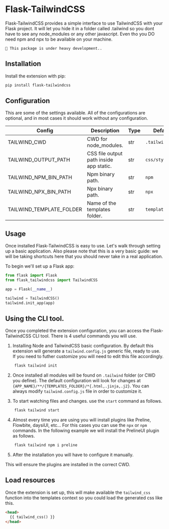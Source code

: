 # Flask-TailwindCSS

Flask-TailwindCSS provides a simple interface to use TailwindCSS with your Flask project. It will let you hide it in a folder called .tailwind so you dont have to see any node_modules or any other javascript. Even tho you DO need npm and npx to be available on your machine.

```{warning}
🚧 This package is under heavy development..
```

## Installation

Install the extension with pip:

```bash
pip install flask-tailwindcss
```

## Configuration

This are some of the settings available. All of the configurations are optional, and in most cases it should work without any configuration.

| Config                                   | Description                             | Type | Default         |
| ---------------------------------------- | --------------------------------------- | ---- | --------------- |
| TAILWIND_CWD                             | CWD for node_modules.                   | str  | `.tailwind`     |
| TAILWIND_OUTPUT_PATH                     | CSS file output path inside app static. | str  | `css/style.css` |
| TAILWIND_NPM_BIN_PATH                    | Npm binary path.                        | str  | `npm`           |
| TAILWIND_NPX_BIN_PATH                    | Npx binary path.                        | str  | `npx`           |
| TAILWIND_TEMPLATE_FOLDER                 | Name of the templates folder.           | str  | `templates`     |

## Usage

Once installed Flask-TailwindCSS is easy to use. Let's walk through setting up a basic application. Also please note that this is a very basic guide: we will be taking shortcuts here that you should never take in a real application.

To begin we'll set up a Flask app:

```python
from flask import Flask
from flask_tailwindcss import TailwindCSS

app = Flask(__name__)

tailwind = TailwindCSS()
tailwind.init_app(app)
```

## Using the CLI tool.

Once you completed the extension configuration, you can access the Flask-TailwindCSS CLI tool. There is 4 useful commands you will use. 
    
1. Installing Node and TailwindCSS basic configuration. By default this extension will generate a `tailwind.config.js` generic file, ready to use. If you need to futher customize you will need to edit this file accordingly.  
```bash
    flask tailwind init 
```   
2. Once installed all modules will be found on `.tailwind` folder (or CWD you define). The default configuration will look for changes at `{APP_NAME}/**/{TEMPLATES_FOLDER}/*{.html,.jinja,.j2}`. You can always modify `tailwind.config.js` file in order to customize it.

3. To start watching files and changes. use the `start` command as follows.
```bash
    flask tailwind start
```
4. Almost every time you are using you will install plugins like Preline, Flowbite, daysiUI, etc... For this cases you can use the `npx` or `npm` commands. In the following example we will install the PrelineUI plugin as follows.
```bash
    flask tailwind npm i preline
```
5. After the installation you will have to configure it manually.

This will ensure the plugins are installed in the correct CWD.
 

## Load resources

Once the extension is set up, this will make available the `tailwind_css` function into the templates context so you could load the generated css like this.

```html
<head>
  {{ tailwind_css() }} 
</head>
```
